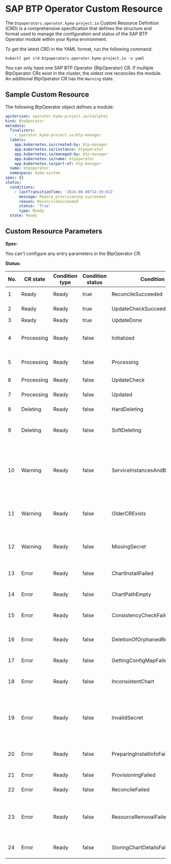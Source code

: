 # SAP BTP Operator Custom Resource

The `btpoperators.operator.kyma-project.io` Custom Resource Definition (CRD) is a comprehensive specification that defines the structure and format used to manage the configuration and status of the SAP BTP Operator module within your Kyma environment.

To get the latest CRD in the YAML format, run the following command:

```shell
kubectl get crd btpoperators.operator.kyma-project.io -o yaml
```
You can only have one SAP BTP Operator (BtpOperator) CR. If multiple BtpOperator CRs exist in the cluster, the oldest one reconciles the module. An additional BtpOperator CR has the `Warning` state.

## Sample Custom Resource

The following BtpOperator object defines a module:

```yaml
apiVersion: operator.kyma-project.io/v1alpha1
kind: BtpOperator
metadata:
  finalizers:
    - operator.kyma-project.io/btp-manager
  labels:
    app.kubernetes.io/created-by: btp-manager
    app.kubernetes.io/instance: btpoperator
    app.kubernetes.io/managed-by: btp-manager
    app.kubernetes.io/name: btpoperator
    app.kubernetes.io/part-of: btp-manager
  name: btpoperator
  namespace: kyma-system
spec: {}
status:
  conditions:
    - lastTransitionTime: '2024-08-08T14:39:01Z'
      message: Module provisioning succeeded
      reason: ReconcileSucceeded
      status: 'True'
      type: Ready
  state: Ready
```

## Custom Resource Parameters

**Spec:** 

You can't configure any entry parameters in the BtpOperator CR.

**Status:**

| No.        | CR state             | Condition type       | Condition status     | Condition reason                                | Description                                                                                |
| ---------- | -------------------- | -------------------- | -------------------- | ----------------------------------------------- | ------------------------------------------------------------------------------------------ |
| 1          | Ready                | Ready                | true                 | ReconcileSucceeded                              | Reconciled successfully                                                                    |
| 2          | Ready                | Ready                | true                 | UpdateCheckSucceeded                            | Update not required                                                                        |
| 3          | Ready                | Ready                | true                 | UpdateDone                                      | Update done                                                                                |
| 4          | Processing           | Ready                | false                | Initialized                                     | Initial processing or chart is inconsistent                                                |
| 5          | Processing           | Ready                | false                | Processing                                      | Final State after deprovisioning                                                           |
| 6          | Processing           | Ready                | false                | UpdateCheck                                     | Checking for updates                                                                       |
| 7          | Processing           | Ready                | false                | Updated                                         | Resource has been updated                                                                  |
| 8          | Deleting             | Ready                | false                | HardDeleting                                    | Trying to hard delete                                                                      |
| 9          | Deleting             | Ready                | false                | SoftDeleting                                    | Trying to soft delete after hard delete failed                                             |
| 10         | Warning              | Ready                | false                | ServiceInstancesAndBindingsNotCleaned           | Deprovisioning blocked because of service instances and/or service bindings existence      |
| 11         | Warning              | Ready                | false                | OlderCRExists                                   | This CR is not the oldest one, so does not represent the module State                       |
| 12         | Warning              | Ready                | false                | MissingSecret                                   | `sap-btp-manager` Secret was not found - create proper Secret                              |
| 13         | Error                | Ready                | false                | ChartInstallFailed                              | Failure during chart installation                                                          |
| 14         | Error                | Ready                | false                | ChartPathEmpty                                  | No chart path available for processing                                                     |
| 15         | Error                | Ready                | false                | ConsistencyCheckFailed                          | Failure during consistency check                                                           |
| 16         | Error                | Ready                | false                | DeletionOfOrphanedResourcesFailed               | Deletion of orphaned resources failed                                                      |
| 17         | Error                | Ready                | false                | GettingConfigMapFailed                          | Getting Config Map failed                                                                  |
| 18         | Error                | Ready                | false                | InconsistentChart                               | Chart is inconsistent. Reconciliation initialized                                          |
| 19         | Error                | Ready                | false                | InvalidSecret                                   | `sap-btp-manager` Secret does not contain required data - create proper Secret             |
| 20         | Error                | Ready                | false                | PreparingInstallInfoFailed                      | Error while preparing installation information                                             |
| 21         | Error                | Ready                | false                | ProvisioningFailed                              | Provisioning failed                                                                        |
| 22         | Error                | Ready                | false                | ReconcileFailed                                 | Reconciliation failed                                                                      |
| 23         | Error                | Ready                | false                | ResourceRemovalFailed                           | Some resources can still be present due to errors while deprovisioning                     |
| 24         | Error                | Ready                | false                | StoringChartDetailsFailed                       | Failure of storing chart details                                                           |
